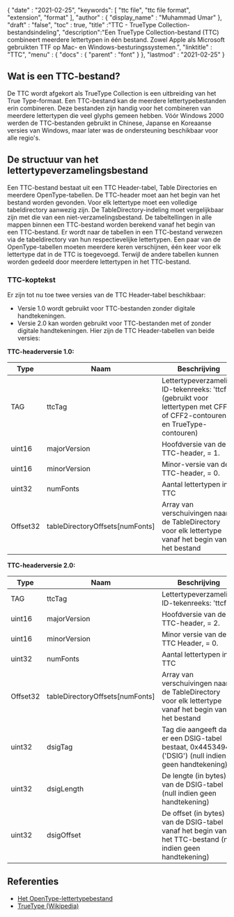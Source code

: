 {
  "date" : "2021-02-25",
  "keywords": [ "ttc file", "ttc file format", "extension", "format" ],
  "author" : {
    "display_name" : "Muhammad Umar"
},
  "draft" : "false",
  "toc" : true,
  "title" :"TTC - TrueType Collection-bestandsindeling",
  "description":"Een TrueType Collection-bestand (TTC) combineert meerdere lettertypen in één bestand. Zowel Apple als Microsoft gebruikten TTF op Mac- en Windows-besturingssystemen.",
  "linktitle" : "TTC",
  "menu" : {
    "docs" : {
      "parent" : "font"
}
},
  "lastmod" : "2021-02-25"
}

## Wat is een TTC-bestand?
De TTC wordt afgekort als TrueType Collection is een uitbreiding van het True Type-formaat. Een TTC-bestand kan de meerdere lettertypebestanden erin combineren. Deze bestanden zijn handig voor het combineren van meerdere lettertypen die veel glyphs gemeen hebben. Vóór Windows 2000 werden de TTC-bestanden gebruikt in Chinese, Japanse en Koreaanse versies van Windows, maar later was de ondersteuning beschikbaar voor alle regio's.


## De structuur van het lettertypeverzamelingsbestand
Een TTC-bestand bestaat uit een TTC Header-tabel, Table Directories en meerdere OpenType-tabellen. De TTC-header moet aan het begin van het bestand worden gevonden. Voor elk lettertype moet een volledige tabeldirectory aanwezig zijn. De TableDirectory-indeling moet vergelijkbaar zijn met die van een niet-verzamelingsbestand. De tabeltellingen in alle mappen binnen een TTC-bestand worden berekend vanaf het begin van een TTC-bestand.
Er wordt naar de tabellen in een TTC-bestand verwezen via de tabeldirectory van hun respectievelijke lettertypen. Een paar van de OpenType-tabellen moeten meerdere keren verschijnen, één keer voor elk lettertype dat in de TTC is toegevoegd. Terwijl de andere tabellen kunnen worden gedeeld door meerdere lettertypen in het TTC-bestand.

### TTC-koptekst
Er zijn tot nu toe twee versies van de TTC Header-tabel beschikbaar:
- Versie 1.0 wordt gebruikt voor TTC-bestanden zonder digitale handtekeningen.
- Versie 2.0 kan worden gebruikt voor TTC-bestanden met of zonder digitale handtekeningen.
Hier zijn de TTC Header-tabellen van beide versies:

**TTC-headerversie 1.0:**

|Type|Naam|Beschrijving|
---|---|---|
|TAG|ttcTag|Lettertypeverzameling ID-tekenreeks: 'ttcf' (gebruikt voor lettertypen met CFF- of CFF2-contouren en TrueType-contouren)|
|uint16|majorVersion|Hoofdversie van de TTC-header, = 1.|
|uint16|minorVersion|Minor-versie van de TTC-header, = 0.|
|uint32|numFonts|Aantal lettertypen in TTC|
|Offset32|tableDirectoryOffsets[numFonts]|Array van verschuivingen naar de TableDirectory voor elk lettertype vanaf het begin van het bestand|

**TTC-headerversie 2.0:**

|Type|Naam|Beschrijving|
---|---|---|
|TAG|ttcTag |Lettertypeverzameling ID-tekenreeks: 'ttcf'|
|uint16| majorVersion |Hoofdversie van de TTC-header, = 2.|
|uint16| minorVersion |Minor versie van de TTC Header, = 0.|
|uint32| numFonts |Aantal lettertypen in TTC|
|Offset32| tableDirectoryOffsets[numFonts] |Array van verschuivingen naar de TableDirectory voor elk lettertype vanaf het begin van het bestand|
|uint32| dsigTag |Tag die aangeeft dat er een DSIG-tabel bestaat, 0x44534947 ('DSIG') (null indien geen handtekening)|
|uint32| dsigLength |De lengte (in bytes) van de DSIG-tabel (null indien geen handtekening)|
|uint32| dsigOffset |De offset (in bytes) van de DSIG-tabel vanaf het begin van het TTC-bestand (null indien geen handtekening)|

## Referenties
* [Het OpenType-lettertypebestand](https://learn.microsoft.com/en-us/typography/opentype/spec/otff)
* [TrueType (Wikipedia)](https://en.wikipedia.org/wiki/TrueType)

